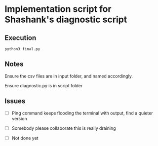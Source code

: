 # Implementation script for Shashank's diagnostic script

## Execution

`python3 final.py`

## Notes

Ensure the csv files are in input folder, and named accordingly.

Ensure diagnostic.py is in script folder

## Issues

- [ ] Ping command keeps flooding the terminal with output, find a quieter version

- [ ] Somebody please collaborate this is really draining

- [ ] Not done yet
